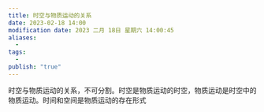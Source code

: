 ```yaml
---
title: 时空与物质运动的关系
date: 2023-02-18 14:00
modification date: 2023 二月 18日 星期六 14:00:45
aliases:
  - 
tags:
  - 
publish: "true"
---
```


时空与物质运动的关系，不可分割。时空是物质运动的时空，物质运动是时空中的物质运动。时间和空间是物质运动的存在形式
